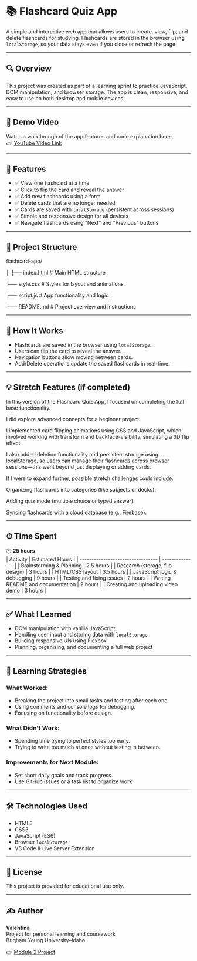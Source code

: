 # 📚 Flashcard Quiz App

A simple and interactive web app that allows users to create, view, flip, and delete flashcards for studying. Flashcards are stored in the browser using `localStorage`, so your data stays even if you close or refresh the page.

---

## 🔍 Overview

This project was created as part of a learning sprint to practice JavaScript, DOM manipulation, and browser storage. The app is clean, responsive, and easy to use on both desktop and mobile devices.

---

## 🎥 Demo Video

Watch a walkthrough of the app features and code explanation here:  
👉 [YouTube Video Link](https://youtu.be/WvjSJZVmM-Q)

---

## 🚀 Features

- ✅ View one flashcard at a time
- ✅ Click to flip the card and reveal the answer
- ✅ Add new flashcards using a form
- ✅ Delete cards that are no longer needed
- ✅ Cards are saved with `localStorage` (persistent across sessions)
- ✅ Simple and responsive design for all devices
- ✅ Navigate flashcards using "Next" and "Previous" buttons

---

## 📁 Project Structure

flashcard-app/

│
├── index.html # Main HTML structure

├── style.css # Styles for layout and animations

├── script.js # App functionality and logic

└── README.md # Project overview and instructions

---

## 🧠 How It Works

- Flashcards are saved in the browser using `localStorage`.
- Users can flip the card to reveal the answer.
- Navigation buttons allow moving between cards.
- Add/Delete operations update the saved flashcards in real-time.

---

## 💡 Stretch Features (if completed)

 
 In this version of the Flashcard Quiz App, I focused on completing the full base functionality.
 
 I did explore advanced concepts for a beginner project:

I implemented card flipping animations using CSS and JavaScript, which involved working with transform and backface-visibility, simulating a 3D flip effect.

I also added deletion functionality and persistent storage using localStorage, so users can manage their flashcards across browser sessions—this went beyond just displaying or adding cards.

If I were to expand further, possible stretch challenges could include:

Organizing flashcards into categories (like subjects or decks).

Adding quiz mode (multiple choice or typed answer).

Syncing flashcards with a cloud database (e.g., Firebase).



---

## ⏱ Time Spent

🕒 **25 hours**  
| Activity                          | Estimated Hours |
| --------------------------------- | --------------- |
| Brainstorming & Planning          | 2.5 hours       |
| Research (storage, flip design)   | 3 hours         |
| HTML/CSS layout                   | 3.5 hours       |
| JavaScript logic & debugging      | 9 hours         |
| Testing and fixing issues         | 2 hours         |
| Writing README and documentation  | 2 hours         |
| Creating and uploading video demo | 3 hours         |



---

## ✅ What I Learned

- DOM manipulation with vanilla JavaScript
- Handling user input and storing data with `localStorage`
- Building responsive UIs using Flexbox
- Planning, organizing, and documenting a full web project

---

## 🧪 Learning Strategies

### What Worked:
- Breaking the project into small tasks and testing after each one.
- Using comments and console logs for debugging.
- Focusing on functionality before design.

### What Didn’t Work:
- Spending time trying to perfect styles too early.
- Trying to write too much at once without testing in between.

### Improvements for Next Module:
- Set short daily goals and track progress.
- Use GitHub issues or a task list to organize work.

---

## 🛠 Technologies Used

- HTML5
- CSS3
- JavaScript (ES6)
- Browser `localStorage`
- VS Code & Live Server Extension

---

## 📄 License

This project is provided for educational use only.

---

## ✍️ Author

**Valentina**  
Project for personal learning and coursework  
Brigham Young University–Idaho  

👉 [Module 2 Project](https://github.com/Merzoian/FlashcardQuizApp.git)
